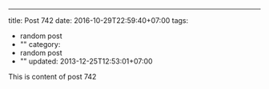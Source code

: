 ---
title: Post 742
date: 2016-10-29T22:59:40+07:00
tags:
  - random post
  - ""
category:
  - random post
  - ""
updated: 2013-12-25T12:53:01+07:00

This is content of post 742